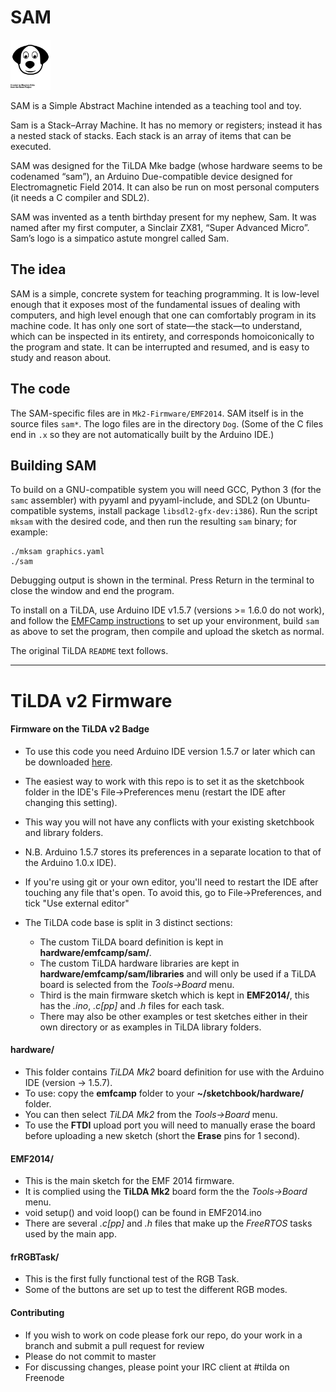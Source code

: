 # SAM

<img src="EMF2014/Dog/noun_Dog_79221.svg" width=64 alt="logo">

SAM is a Simple Abstract Machine intended as a teaching tool and toy.

Sam is a Stack–Array Machine. It has no memory or registers; instead it has
a nested stack of stacks. Each stack is an array of items that can be
executed.

SAM was designed for the TiLDA Mke badge (whose hardware seems to be
codenamed “sam”), an Arduino Due-compatible device designed for
Electromagnetic Field 2014. It can also be run on most personal computers (it needs a C compiler and SDL2).

SAM was invented as a tenth birthday present for my nephew, Sam. It was
named after my first computer, a Sinclair ZX81, “Super Advanced Micro”.
Sam’s logo is a simpatico astute mongrel called Sam.


## The idea

SAM is a simple, concrete system for teaching programming. It is low-level enough that it exposes most of the fundamental issues of dealing with computers, and high level enough that one can comfortably program in its machine code. It has only one sort of state—the stack—to understand, which can be inspected in its entirety, and corresponds homoiconically to the program and state. It can be interrupted and resumed, and is easy to study and reason about.


## The code

The SAM-specific files are in `Mk2-Firmware/EMF2014`. SAM itself is in the
source files `sam*`. The logo files are in the directory `Dog`. (Some of the
C files end in `.x` so they are not automatically built by the Arduino IDE.)


## Building SAM

To build on a GNU-compatible system you will need GCC, Python 3 (for the
`samc` assembler) with pyyaml and pyyaml-include, and SDL2 (on
Ubuntu-compatible systems, install package `libsdl2-gfx-dev:i386`). Run the
script `mksam` with the desired code, and then run the resulting `sam`
binary; for example:

```
./mksam graphics.yaml
./sam
```

Debugging output is shown in the terminal. Press Return in the terminal to
close the window and end the program.

To install on a TiLDA, use Arduino IDE v1.5.7 (versions >= 1.6.0 do not
work), and follow the [EMFCamp
instructions](https://wiki-archive.emfcamp.org/2014/w/index.php/TiLDA_MKe#Set_up_your_environment)
to set up your environment, build `sam` as above to set the program, then
compile and upload the sketch as normal.

The original TiLDA `README` text follows.

---

TiLDA v2 Firmware
=================

#### Firmware on the TiLDA v2 Badge
* To use this code you need Arduino IDE version 1.5.7 or later which can be
  downloaded [here](http://arduino.cc/en/Main/Software#toc3).
* The easiest way to work with this repo is to set it as the sketchbook
  folder in the IDE's File->Preferences menu (restart the IDE after changing
  this setting).
* This way you will not have any conflicts with your existing sketchbook and
  library folders.
* N.B. Arduino 1.5.7 stores its preferences in a separate location to that
  of the Arduino 1.0.x IDE).
* If you're using git or your own editor, you'll need to restart the IDE
  after touching any file that's open. To avoid this, go to
  File->Preferences, and tick "Use external editor"


* The TiLDA code base is split in 3 distinct sections:
  * The custom TiLDA board definition is kept in **hardware/emfcamp/sam/**.
  * The custom TiLDA hardware libraries are kept in
    **hardware/emfcamp/sam/libraries** and will only be used if a TiLDA
    board is selected from the _Tools->Board_ menu.
  * Third is the main firmware sketch which is kept in **EMF2014/**, this
    has the _.ino_, _.c[pp]_ and _.h_ files for each task.
  * There may also be other examples or test sketches either in their own
    directory or as examples in TiLDA library folders.


#### hardware/
* This folder contains _TiLDA Mk2_ board definition for use with the Arduino
  IDE (version -> 1.5.7).
* To use: copy the **emfcamp** folder to your **~/sketchbook/hardware/**
  folder.
* You can then select _TiLDA Mk2_ from the _Tools->Board_ menu.
* To use the **FTDI** upload port you will need to manually erase the board
  before uploading a new sketch (short the **Erase** pins for 1 second).

#### EMF2014/
* This is the main sketch for the EMF 2014 firmware.
* It is complied using the **TiLDA Mk2** board form the the _Tools->Board_
  menu.
* void setup() and void loop() can be found in EMF2014.ino
* There are several _.c[pp]_ and _.h_ files that make up the _FreeRTOS_
  tasks used by the main app.


#### frRGBTask/
* This is the first fully functional test of the RGB Task.
* Some of the buttons are set up to test the different RGB modes.


#### Contributing
* If you wish to work on code please fork our repo, do your work in a branch
  and submit a pull request for review
* Please do not commit to master
* For discussing changes, please point your IRC client at #tilda on Freenode

<!--  LocalWords:  homoiconically
 -->
